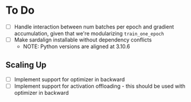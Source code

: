 # To Do

- [ ] Handle interaction between num batches per epoch and gradient accumulation, given that we're modularizing `train_one_epoch`
- [ ] Make sardalign installable without dependency conflicts
    - NOTE: Python versions are aligned at 3.10.6

## Scaling Up

- [ ] Implement support for optimizer in backward
- [ ] Implement support for activation offloading - this should be used with optimizer in backward
